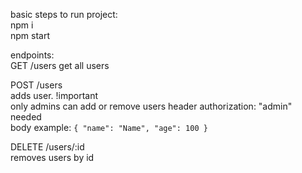 basic steps to run project:\
npm i\
npm start

endpoints:\
GET /users
get all users

POST /users\
adds user. !important\
only admins can add or remove users
header authorization: "admin" needed\
body example:
`{
    "name": "Name",
    "age": 100
}`

DELETE /users/:id\
removes users by id